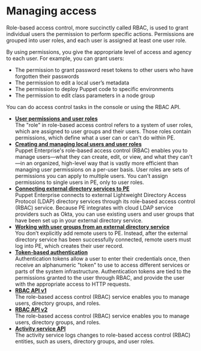 # Managing access

Role-based access control, more succinctly called RBAC, is used to grant individual users the permission to perform specific actions. Permissions are grouped into user roles, and each user is assigned at least one user role.

By using permissions, you give the appropriate level of access and agency to each user. For example, you can grant users:

-   The permission to grant password reset tokens to other users who have forgotten their passwords
-   The permission to edit a local user’s metadata
-   The permission to deploy Puppet code to specific environments
-   The permission to edit class parameters in a node group

You can do access control tasks in the console or using the RBAC API.

-   **[User permissions and user roles](rbac_permissions_intro.md#)**  
The "role" in role-based access control refers to a system of user roles, which are assigned to user groups and their users. Those roles contain permissions, which define what a user can or can't do within PE.
-   **[Creating and managing local users and user roles](rbac_user_roles_intro.md#)**  
Puppet Enterprise's role-based access control \(RBAC\) enables you to manage users—what they can create, edit, or view, and what they can't—in an organized, high-level way that is vastly more efficient than managing user permissions on a per-user basis. User roles are sets of permissions you can apply to multiple users. You can't assign permissions to single users in PE, only to user roles.
-   **[Connecting external directory services to PE](rbac_ldap_intro.md#)**  
 Puppet Enterprise connects to external Lightweight Directory Access Protocol \(LDAP\) directory services through its role-based access control \(RBAC\) service. Because PE integrates with cloud LDAP service providers such as Okta, you can use existing users and user groups that have been set up in your external directory service.
-   **[Working with user groups from an external directory service](rbac_user_roles_user_groups_ex_dir.md#)**  
You don’t explicitly add remote users to PE. Instead, after the external directory service has been successfully connected, remote users must log into PE, which creates their user record.
-   **[Token-based authentication](rbac_token_auth_intro.md#)**  
Authentication tokens allow a user to enter their credentials once, then receive an alphanumeric "token" to use to access different services or parts of the system infrastructure. Authentication tokens are tied to the permissions granted to the user through RBAC, and provide the user with the appropriate access to HTTP requests.
-   **[RBAC API v1](rbac_api_v1.md)**  
The role-based access control \(RBAC\) service enables you to manage users, directory groups, and roles.
-   **[RBAC API v2](rbac_api_v2_endpoints.md)**  
The role-based access control \(RBAC\) service enables you to manage users, directory groups, and roles.
-   **[Activity service API](activity_api.md)**  
The activity service logs changes to role-based access control \(RBAC\) entities, such as users, directory groups, and user roles.

